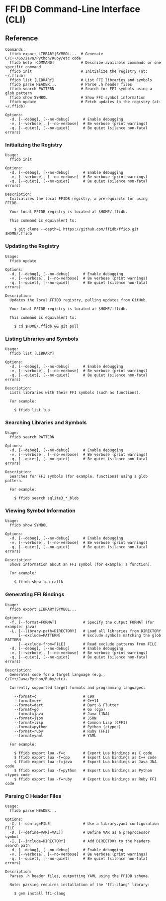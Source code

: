 FFI DB Command-Line Interface (CLI)
===================================

Reference
---------

    Commands:
      ffidb export LIBRARY|SYMBOL...  # Generate C/C++/Go/Java/Python/Ruby/etc code
      ffidb help [COMMAND]            # Describe available commands or one specific command
      ffidb init                      # Initialize the registry (at: ~/.ffidb)
      ffidb list [LIBRARY]            # List FFI libraries and symbols
      ffidb parse HEADER...           # Parse .h header files
      ffidb search PATTERN            # Search for FFI symbols using a glob pattern
      ffidb show SYMBOL               # Show FFI symbol information
      ffidb update                    # Fetch updates to the registry (at: ~/.ffidb)

    Options:
      -d, [--debug], [--no-debug]      # Enable debugging
      -v, [--verbose], [--no-verbose]  # Be verbose (print warnings)
      -q, [--quiet], [--no-quiet]      # Be quiet (silence non-fatal errors)

### Initializing the Registry

    Usage:
      ffidb init

    Options:
      -d, [--debug], [--no-debug]      # Enable debugging
      -v, [--verbose], [--no-verbose]  # Be verbose (print warnings)
      -q, [--quiet], [--no-quiet]      # Be quiet (silence non-fatal errors)

    Description:
      Initializes the local FFIDB registry, a prerequisite for using FFIDB.

      Your local FFIDB registry is located at $HOME/.ffidb.

      This command is equivalent to:

        $ git clone --depth=1 https://github.com/ffidb/ffidb.git $HOME/.ffidb

### Updating the Registry

    Usage:
      ffidb update

    Options:
      -d, [--debug], [--no-debug]      # Enable debugging
      -v, [--verbose], [--no-verbose]  # Be verbose (print warnings)
      -q, [--quiet], [--no-quiet]      # Be quiet (silence non-fatal errors)

    Description:
      Updates the local FFIDB registry, pulling updates from GitHub.

      Your local FFIDB registry is located at $HOME/.ffidb.

      This command is equivalent to:

        $ cd $HOME/.ffidb && git pull

### Listing Libraries and Symbols

    Usage:
      ffidb list [LIBRARY]

    Options:
      -d, [--debug], [--no-debug]      # Enable debugging
      -v, [--verbose], [--no-verbose]  # Be verbose (print warnings)
      -q, [--quiet], [--no-quiet]      # Be quiet (silence non-fatal errors)

    Description:
      Lists libraries with their FFI symbols (such as functions).

      For example:

        $ ffidb list lua

### Searching Libraries and Symbols

    Usage:
      ffidb search PATTERN

    Options:
      -d, [--debug], [--no-debug]      # Enable debugging
      -v, [--verbose], [--no-verbose]  # Be verbose (print warnings)
      -q, [--quiet], [--no-quiet]      # Be quiet (silence non-fatal errors)

    Description:
      Searches for FFI symbols (for example, functions) using a glob pattern.

      For example:

        $ ffidb search sqlite3_*_blob

### Viewing Symbol Information

    Usage:
      ffidb show SYMBOL

    Options:
      -d, [--debug], [--no-debug]      # Enable debugging
      -v, [--verbose], [--no-verbose]  # Be verbose (print warnings)
      -q, [--quiet], [--no-quiet]      # Be quiet (silence non-fatal errors)

    Description:
      Shows information about an FFI symbol (for example, a function).

      For example:

        $ ffidb show lua_callk

### Generating FFI Bindings

    Usage:
      ffidb export LIBRARY|SYMBOL...

    Options:
      -f, [--format=FORMAT]            # Specify the output FORMAT (for example: java)
      -L, [--library-path=DIRECTORY]   # Load all libraries from DIRECTORY
          [--exclude=PATTERN]          # Exclude symbols matching the glob PATTERN
          [--exclude-from=FILE]        # Read exclude patterns from FILE
      -d, [--debug], [--no-debug]      # Enable debugging
      -v, [--verbose], [--no-verbose]  # Be verbose (print warnings)
      -q, [--quiet], [--no-quiet]      # Be quiet (silence non-fatal errors)

    Description:
      Generates code for a target language (e.g., C/C++/Java/Python/Ruby/etc).

      Currently supported target formats and programming languages:

        --format=c                     # C99
        --format=c++                   # C++11
        --format=dart                  # Dart & Flutter
        --format=go                    # Go (cgo)
        --format=java                  # Java (JNA)
        --format=json                  # JSON
        --format=lisp                  # Common Lisp (CFFI)
        --format=python                # Python (ctypes)
        --format=ruby                  # Ruby (FFI)
        --format=yaml                  # YAML

      For example:

        $ ffidb export lua -f=c        # Export Lua bindings as C code
        $ ffidb export lua -f=cpp      # Export Lua bindings as C++ code
        $ ffidb export lua -f=java     # Export Lua bindings as Java JNA code
        $ ffidb export lua -f=python   # Export Lua bindings as Python ctypes code
        $ ffidb export lua -f=ruby     # Export Lua bindings as Ruby FFI code

### Parsing C Header Files

    Usage:
      ffidb parse HEADER...

    Options:
      -C, [--config=FILE]              # Use a library.yaml configuration FILE
      -D, [--define=VAR[=VAL]]         # Define VAR as a preprocessor symbol
      -I, [--include=DIRECTORY]        # Add DIRECTORY to the headers search path
      -d, [--debug], [--no-debug]      # Enable debugging
      -v, [--verbose], [--no-verbose]  # Be verbose (print warnings)
      -q, [--quiet], [--no-quiet]      # Be quiet (silence non-fatal errors)

    Description:
      Parses .h header files, outputting YAML using the FFIDB schema.

      Note: parsing requires installation of the 'ffi-clang' library:

        $ gem install ffi-clang
